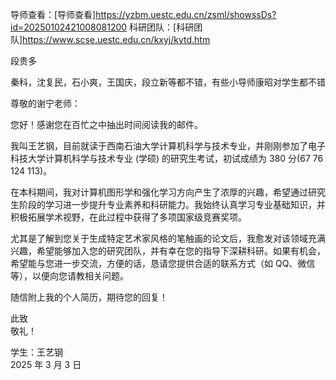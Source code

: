
导师查看：[导师查看]https://yzbm.uestc.edu.cn/zsml/showssDs?id=20250102421008081200
科研团队：[科研团队]https://www.scse.uestc.edu.cn/kxyj/kytd.htm

段贵多

秦科，沈复民，石小爽，王国庆，段立新等都不错，有些小导师康昭对学生都不错

尊敬的谢宁老师：  
  
您好！感谢您在百忙之中抽出时间阅读我的邮件。  
  
我叫王艺钢，目前就读于西南石油大学计算机科学与技术专业，并刚刚参加了电子科技大学计算机科学与技术专业 (学硕) 的研究生考试，初试成绩为 380 分(67 76 124 113)。  
  
在本科期间，我对计算机图形学和强化学习方向产生了浓厚的兴趣，希望通过研究生阶段的学习进一步提升专业素养和科研能力。我始终认真学习专业基础知识，并积极拓展学术视野，在此过程中获得了多项国家级竞赛奖项。  
  
尤其是了解到您关于生成特定艺术家风格的笔触画的论文后，我愈发对该领域充满兴趣，希望能够加入您的研究团队，并有幸在您的指导下深耕科研。如果有机会，希望能与您进一步交流，方便的话，恳请您提供合适的联系方式（如 QQ、微信等），以便向您请教相关问题。  
  
随信附上我的个人简历，期待您的回复！    
  
此致    
敬礼！  
  
学生：王艺钢  
2025 年 3 月 3 日